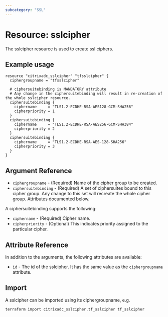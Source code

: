 ```yaml
---
subcategory: "SSL"
---
```


# Resource: sslcipher

The sslcipher resource is used to create ssl ciphers.


## Example usage

```hcl
resource "citrixadc_sslcipher" "tfsslcipher" {
  ciphergroupname = "tfsslcipher"

  # ciphersuitebinding is MANDATORY attribute
  # Any change in the ciphersuitebinding will result in re-creation of the whole sslcipher resource.
  ciphersuitebinding {
    ciphername     = "TLS1.2-ECDHE-RSA-AES128-GCM-SHA256"
    cipherpriority = 1
  }
  ciphersuitebinding {
    ciphername     = "TLS1.2-ECDHE-RSA-AES256-GCM-SHA384"
    cipherpriority = 2
  }
  ciphersuitebinding {
    ciphername     = "TLS1.2-ECDHE-RSA-AES-128-SHA256"
    cipherpriority = 3
  }
}
```


## Argument Reference

* `ciphergroupname` - (Required) Name of the cipher group to be created.
* `ciphersuitebinding` - (Required) A set of ciphersuites bound to this cipher group. Any change to this set will recreate the whole cipher group. Attributes documented below.

A ciphersuitebinding supports the following:

* `ciphername` - (Required) Cipher name.
* `cipherpriority` - (Optional) This indicates priority assigned to the particular cipher.


## Attribute Reference

In addition to the arguments, the following attributes are available:

* `id` - The id of the sslcipher. It has the same value as the `ciphergroupname` attribute.


## Import

A sslcipher can be imported using its ciphergroupname, e.g.

```shell
terraform import citrixadc_sslcipher.tf_sslcipher tf_sslcipher
```
